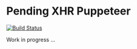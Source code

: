 # Pending XHR Puppeteer

[![Build Status](https://travis-ci.org/jtassin/pending-xhr-puppeteer.svg?branch=master)](https://travis-ci.org/jtassin/pending-xhr-puppeteer)

Work in progress ...
